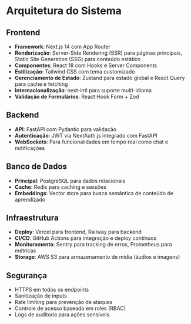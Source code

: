 # Arquitetura do Sistema

## Frontend
- **Framework**: Next.js 14 com App Router
- **Renderização**: Server-Side Rendering (SSR) para páginas principais, Static Site Generation (SSG) para conteúdo estático
- **Componentes**: React 18 com Hooks e Server Components
- **Estilização**: Tailwind CSS com tema customizado
- **Gerenciamento de Estado**: Zustand para estado global e React Query para cache e fetching
- **Internacionalização**: next-intl para suporte multi-idioma
- **Validação de Formulários**: React Hook Form + Zod

## Backend
- **API**: FastAPI com Pydantic para validação
- **Autenticação**: JWT via NextAuth.js integrado com FastAPI
- **WebSockets**: Para funcionalidades em tempo real como chat e notificações

## Banco de Dados
- **Principal**: PostgreSQL para dados relacionais
- **Cache**: Redis para caching e sessões
- **Embeddings**: Vector store para busca semântica de conteúdo de aprendizado

## Infraestrutura
- **Deploy**: Vercel para frontend, Railway para backend
- **CI/CD**: GitHub Actions para integração e deploy contínuos
- **Monitoramento**: Sentry para tracking de erros, Prometheus para métricas
- **Storage**: AWS S3 para armazenamento de mídia (áudios e imagens)

## Segurança
- HTTPS em todos os endpoints
- Sanitização de inputs
- Rate limiting para prevenção de ataques
- Controle de acesso baseado em roles (RBAC)
- Logs de auditoria para ações sensíveis